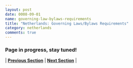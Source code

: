```yaml
---
layout: post
date: 0008-09-01
name: governing-law-bylaws-requirements
title: "Netherlands: Governing Laws/Bylaws Requirements"
category: netherlands
comments: true
---
```


### Page in progress, stay tuned!



| **[Previous Section]( https://neo-project.github.io/global-blockchain-compliance-hub//netherlands/netherlands-tax-and-auditing-requirements.html)** | **[Next Section]( https://neo-project.github.io/global-blockchain-compliance-hub//netherlands/netherlands-laws-token-sales.html)** |
